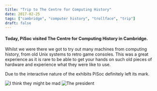 ```yaml
---
title: "Trip to The Centre for Computing History"
date: 2017-02-25
tags: ["cambridge", "computer history", "trollface", "trip"]
draft: false
---
```


#### Today, PiSoc visited The Centre for Computing History in Cambridge. 

Whilst we were there we got to try out many machines from computing history, from old Unix systems to retro game consoles. This was a great experience as it is rare to be able to get your hands on such old pieces of hardware and experience what they were like to use. 

Due to the interactive nature of the exhibits PiSoc definitely left its mark.

![I think they might be mad](/img/troll.jpg)
![The president](/img/el_presidente.jpg)
